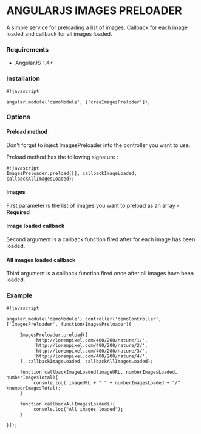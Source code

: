 # ANGULARJS IMAGES PRELOADER #

A simple service for preloading a list of images. Callback for each image loaded and callback for all images loaded.

### Requirements ###

* AngularJS 1.4+

### Installation ###

```
#!javascript

angular.module('demoModule', ['creaImagesPreloder']);
```

### Options ###

#### Preload method ####
Don't forget to inject ImagesPreloader into the controller you want to use.

Preload method has the following signature :

```
#!javascript
ImagesPreloader.preload([], callbackImageLoaded, callbackAllImagesLoaded);
```

#### Images ####
First parameter is the list of images you want to preload as an array - **Required**

#### Image loaded callback ####
Second argument is a callback function fired after for each image has been loaded.

#### All images loaded callback ####
Third argument is a callback function fired once after all images have been loaded.


### Example ###

```
#!javascript

angular.module('demoModule').controller('demoController', ['ImagesPreloader', function(ImagesPreloader){
     
     ImagesPreloader.preload([
          'http://lorempixel.com/400/200/nature/1/',
          'http://lorempixel.com/400/200/nature/2/',
          'http://lorempixel.com/400/200/nature/3/',
          'http://lorempixel.com/400/200/nature/4/',
     ], callbackImageLoaded, callbackAllImagesLoaded);

     function callbackImageLoaded(imageURL, numberImagesLoaded, numberImagesTotal){
          console.log( imageURL + ":" + numberImagesLoaded + "/" +numberImagesTotal);
     }

     function callbackAllImagesLoaded(){
          console.log("All images loaded");
     }

}]);
```
